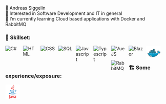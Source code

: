 👋 Andreas Siggelin<br/>
👀 Interested in Software Development and IT in general<br/>
🌱 I’m currently learning Cloud based applications with Docker and RabbitMQ<br/>

### 🥷 Skillset: 
<img alt="C#" width="45px" align="left" style="padding-right:10px"
  src="https://cdn.jsdelivr.net/gh/devicons/devicon/icons/csharp/csharp-original.svg">
<img alt="HTML" width="45px" align="left" style="padding-right:10px"
  src="https://cdn.jsdelivr.net/gh/devicons/devicon/icons/html5/html5-plain-wordmark.svg">
<img alt="CSS" width="45px" align="left" style="padding-right:10px"
  src="https://cdn.jsdelivr.net/gh/devicons/devicon/icons/css3/css3-plain-wordmark.svg">
<img alt="SQL" width="45px" align="left" style="padding-right:10px"
  src="https://github.com/simon-s-99/simon-s-99/assets/142667693/a4adb32a-a663-4172-a4dd-a8e1a34a116c">
  <img alt="Javascript" width="45px" align="left" style="padding-right:10px"
src="https://img.jsdelivr.com/raw.githubusercontent.com/devicons/devicon/master/icons/javascript/javascript-plain.svg">
<img alt="Typescript" width="45px" align="left" style="padding-right:10px"
src="https://img.jsdelivr.com/raw.githubusercontent.com/devicons/devicon/master/icons/typescript/typescript-plain.svg"> 
<img alt="VueJS" width="45px" align="left" style="padding-right:10px"
src="https://img.jsdelivr.com/raw.githubusercontent.com/devicons/devicon/master/icons/vuejs/vuejs-original.svg">
<img alt="Blazor" width="45px" align="left" style="padding-right:10px"
src="https://img.jsdelivr.com/raw.githubusercontent.com/devicons/devicon/master/icons/blazor/blazor-original.svg">
<img alt="Docker" width="45px" align="left" style="padding-right:10px" 
src="https://raw.githubusercontent.com/devicons/devicon/master/icons/docker/docker-original.svg">
<img alt="RabbitMQ" width="45px" align="left" style="padding-right:10px" 
src="https://www.vectorlogo.zone/logos/rabbitmq/rabbitmq-icon.svg">
<br />
<br />

### 🏗️ Some experience/exposure:
<img alt="Java" width="45px" align="left" style="padding-right:10px"
src="https://raw.githubusercontent.com/devicons/devicon/v2.16.0/icons/java/java-original-wordmark.svg">
